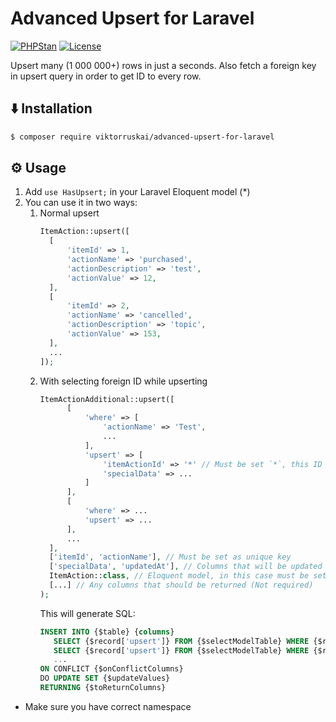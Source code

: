 # Advanced Upsert for Laravel

[![PHPStan](https://github.com/viktorruskai/advanced-upsert-for-laravel/actions/workflows/phpstan.yml/badge.svg)](https://github.com/viktorruskai/advanced-upsert-for-laravel/actions/workflows/phpstan.yml)
[![License](https://img.shields.io/badge/License-MIT-green.svg)](https://github.com/viktorruskai/advanced-upsert-for-laravel/blob/master/LICENSE)

Upsert many (1 000 000+) rows in just a seconds. Also fetch a foreign key in upsert query in order to get ID to every
row.

## ⬇️ Installation

```bash
$ composer require viktorruskai/advanced-upsert-for-laravel
```

## ⚙️ Usage

1. Add `use HasUpsert;` in your Laravel Eloquent model (*)
2. You can use it in two ways:
    1. Normal upsert
       ```php
       ItemAction::upsert([
         [
             'itemId' => 1,
             'actionName' => 'purchased',
             'actionDescription' => 'test',
             'actionValue' => 12,
         ],
         [ 
             'itemId' => 2,
             'actionName' => 'cancelled',
             'actionDescription' => 'topic',
             'actionValue' => 153,
         ],
         ...
       ]);
       ```
    2. With selecting foreign ID while upserting
       ```php
       ItemActionAdditional::upsert([
             [
                 'where' => [
                     'actionName' => 'Test',
                     ...
                 ],
                 'upsert' => [
                     'itemActionId' => '*' // Must be set `*`, this ID will be automatically added from `$selectModelClassName` by conditions from `where` param  
                     'specialData' => ...
                 ] 
             ],
             [
                 'where' => ...
                 'upsert' => ...
             ],
             ...
         ], 
         ['itemId', 'actionName'], // Must be set as unique key 
         ['specialData', 'updatedAt'], // Columns that will be updated
         ItemAction::class, // Eloquent model, in this case must be set
         [...] // Any columns that should be returned (Not required) 
       );
       ```
       This will generate SQL:
       ```sql
       INSERT INTO {$table} {columns}
          SELECT {$record['upsert']} FROM {$selectModelTable} WHERE {$record['where']} UNION ALL
          SELECT {$record['upsert']} FROM {$selectModelTable} WHERE {$record['where']} UNION ALL
          ...
       ON CONFLICT {$onConflictColumns}
       DO UPDATE SET {$updateValues}
       RETURNING {$toReturnColumns}
       ```


* Make sure you have correct namespace